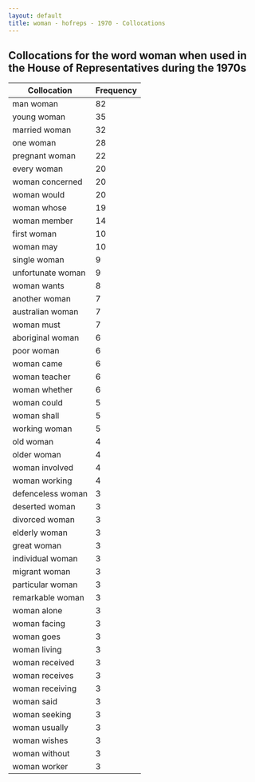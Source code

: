 ```yaml
---
layout: default
title: woman - hofreps - 1970 - Collocations
---
```

## Collocations for the word **woman** when used in the House of Representatives during the 1970s

| Collocation | Frequency |
|--------------|----------------|
|man woman|82|
|young woman|35|
|married woman|32|
|one woman|28|
|pregnant woman|22|
|every woman|20|
|woman concerned|20|
|woman would|20|
|woman whose|19|
|woman member|14|
|first woman|10|
|woman may|10|
|single woman|9|
|unfortunate woman|9|
|woman wants|8|
|another woman|7|
|australian woman|7|
|woman must|7|
|aboriginal woman|6|
|poor woman|6|
|woman came|6|
|woman teacher|6|
|woman whether|6|
|woman could|5|
|woman shall|5|
|working woman|5|
|old woman|4|
|older woman|4|
|woman involved|4|
|woman working|4|
|defenceless woman|3|
|deserted woman|3|
|divorced woman|3|
|elderly woman|3|
|great woman|3|
|individual woman|3|
|migrant woman|3|
|particular woman|3|
|remarkable woman|3|
|woman alone|3|
|woman facing|3|
|woman goes|3|
|woman living|3|
|woman received|3|
|woman receives|3|
|woman receiving|3|
|woman said|3|
|woman seeking|3|
|woman usually|3|
|woman wishes|3|
|woman without|3|
|woman worker|3|
